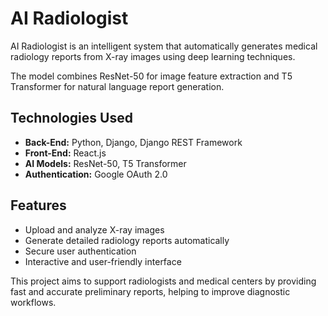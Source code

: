 # AI Radiologist

AI Radiologist is an intelligent system that automatically generates medical radiology reports from X-ray images using deep learning techniques.

The model combines ResNet-50 for image feature extraction and T5 Transformer for natural language report generation.

## Technologies Used
- **Back-End:** Python, Django, Django REST Framework
- **Front-End:** React.js
- **AI Models:** ResNet-50, T5 Transformer
- **Authentication:** Google OAuth 2.0

## Features
- Upload and analyze X-ray images
- Generate detailed radiology reports automatically
- Secure user authentication
- Interactive and user-friendly interface

This project aims to support radiologists and medical centers by providing fast and accurate preliminary reports, helping to improve diagnostic workflows.
